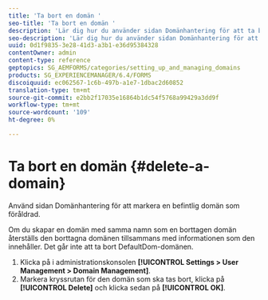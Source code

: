 ```yaml
---
title: 'Ta bort en domän '
seo-title: 'Ta bort en domän '
description: 'Lär dig hur du använder sidan Domänhantering för att ta bort en domän eller för att markera en befintlig domän som föråldrad. '
seo-description: 'Lär dig hur du använder sidan Domänhantering för att ta bort en domän eller för att markera en befintlig domän som föråldrad. '
uuid: 0d1f9835-3e28-41d3-a3b1-e36d95384328
contentOwner: admin
content-type: reference
geptopics: SG_AEMFORMS/categories/setting_up_and_managing_domains
products: SG_EXPERIENCEMANAGER/6.4/FORMS
discoiquuid: ec062567-1c6b-497b-a1e7-1dbac2d60852
translation-type: tm+mt
source-git-commit: e2bb2f17035e16864b1dc54f5768a99429a3dd9f
workflow-type: tm+mt
source-wordcount: '109'
ht-degree: 0%

---
```



# Ta bort en domän {#delete-a-domain}

Använd sidan Domänhantering för att markera en befintlig domän som föråldrad.

Om du skapar en domän med samma namn som en borttagen domän återställs den borttagna domänen tillsammans med informationen som den innehåller. Det går inte att ta bort DefaultDom-domänen.

1. Klicka på i administrationskonsolen **[!UICONTROL Settings > User Management > Domain Management]**.
1. Markera kryssrutan för den domän som ska tas bort, klicka på **[!UICONTROL Delete]** och klicka sedan på **[!UICONTROL OK]**.

